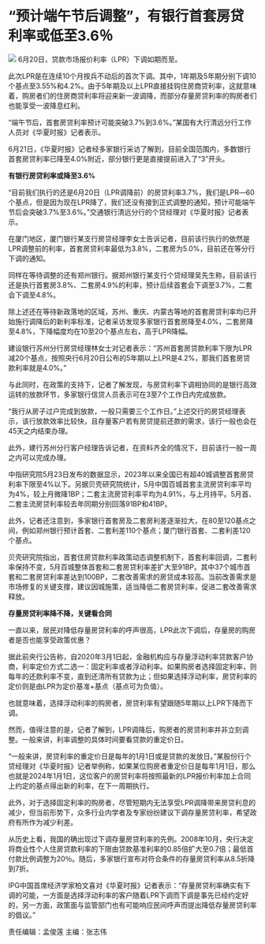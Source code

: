 

# “预计端午节后调整”，有银行首套房贷利率或低至3.6％

![](https://inews.gtimg.com/om_bt/OBmBD0XLUI4NtUqTtWv7Pmej7ta3JuzWRAr7XmuyuIEVcAA/1000)
6月20日，贷款市场报价利率（LPR）下调如期而至。

此次LPR是在连续10个月按兵不动后的首次下调。其中，1年期及5年期分别下调10个基点至3.55%和4.2%。由于5年期及以上LPR直接挂钩住房商贷利率，这就意味着，购房者们的住房商贷利率将迎来新一波调降，而部分存量房贷利率的购房者们也能享受一波降息红利。

“端午节后，首套房贷利率预计可能突破3.7%到3.6%。”某国有大行清远分行工作人员对《华夏时报》记者表示。

6月21日，《华夏时报》记者经多家银行采访了解到，目前全国范围内，多数银行首套房贷利率已降至4.0%附近，部分银行更是直接提前进入了“3”开头。

**有银行房贷利率或降至3.6%**

“目前我们执行的还是6月20日（LPR调降前）的房贷利率3.7%，我们是LPR―60个基点，但是因为现在LPR降了，我们还没有接到正式调整的通知，预计可能端午节后会突破3.7%至3.6%。”交通银行清远分行的个贷经理对《华夏时报》记者表示。

在厦门地区，厦门银行某支行房贷经理李女士告诉记者，目前该行执行的依然是LPR调整前的利率，首套房贷利率最低为3.8%，二套房为5.0%，目前还在等分行下调的通知。

同样在等待调整的还有郑州银行。据郑州银行某支行个贷经理吴先生称，目前该行还是执行首套房3.8%、二套房4.9%的利率，预计后续首套会下调至3.7%，二套会下调至4.8%。

除上述还在等待新政落地的区域，苏州、重庆、内蒙古等地的首套房贷利率均已开始施行调降后的新利率标准，记者采访发现多家银行首套房降至4.0%，二套房降至4.8%，下降幅度均在10至20个基点左右，高于LPR降幅。

建设银行苏州分行房贷经理林女士对记者表示：“苏州首套房贷款利率下限为LPR减20个基点，按照央行6月20日公布的5年期以上LPR是4.2%，那我们首套房贷款利率就是4.0%。”

与此同时，在政策的支持下，记者了解发现，与房贷利率下调相协同的是银行高效运转的放款环节，多家银行信贷人员表示可在3至7个工作日内完成放款。

“我行从房子过户完成到放款，一般只需要三个工作日。”上述交行的房贷经理表示，该行放款效率比较快，且存量客户若有房贷提前还款的需求，该行一般也会在45天之内结束办理。

此外，建行苏州分行客户经理告诉记者，在资料齐全的情况下，目前该行一般一周之内可以完成办理。

中指研究院5月23日发布的数据显示，2023年以来全国已有超40城调整首套房贷利率下限至4%以下。另据贝壳研究院统计，5月中国百城首套主流房贷利率平均为4%，较上月微降1BP；二套主流房贷利率平均为4.91%，与上月持平。5月首、二套主流房贷利率较去年同期分别回落91BP和41BP。

此外，记者还注意到，多家银行首套房及二套房利差逐渐拉大，在80至120基点之间，例如郑州银行预计首套、二套利差110个基点；厦门银行首套、二套利差120个基点。

贝壳研究院指出，首套住房贷款利率政策动态调整机制下，首套利率回调，二套利率保持不变，5月百城整体首套和二套房贷利率差扩大至91BP。其中37个城市首套和二套房贷利率差达到100BP，二套改善需求的房贷成本较高。当前改善需求是市场修复的关键支撑，建议因城施策，适当降低二套房贷利率，促进二套改善需求释放。

**存量房贷利率降不降，关键看合同**

一直以来，居民对降低存量房贷利率的呼声很高，LPR此次下调后，存量房的购房者是否也能享受政策优惠？

据此前央行公告称，自2020年3月1日起，金融机构应与存量浮动利率贷款客户协商，利率定价方式二选一：固定利率或者浮动利率。如果购房者选择固定利率，则每年的还款利率不变，直到还清所有贷款为止；但如果选择浮动利率，房贷利率的定价则是由LPR为定价基准+基点（基点可为负值）。

也就意味着，选择浮动利率的购房者，房贷利率有望跟随5年期以上LPR下降而下调。

然而，值得注意的是，记者了解到，LPR调降后，购房者的房贷利率并非立刻调整。一般来讲，利率调整的具体时间要看贷款的重定价日。

“一般来讲，房贷利率的重定价日是每年的1月1日或是贷款的发放日。”某股份行个贷经理对《华夏时报》记者举例称，如果某位购房者重定价日是每年1月1日，那么也就是2024年1月1日，这位客户的房贷利率将按照最新的LPR报价利率加上合同上约定的基点得出新的利率，在下一周期执行。

此外，对于选择固定利率的购房者，尽管短期内无法享受LPR调降带来房贷利息的减少，但当前形势下，众多行业内学者及专家纷纷建议下调存量房贷利率，希望政府有所作为减少利差。

从历史上看，我国的确出现过下调存量房贷利率的先例。2008年10月，央行决定将商业性个人住房贷款利率的下限由贷款基准利率的0.85倍扩大至0.7倍；最低首付款比例调整为20％。随后，多家银行宣布对符合条件的存量房贷利率从8.5折降到7折。

IPG中国首席经济学家柏文喜对《华夏时报》记者表示：“存量房贷利率确实有下调的可能，一方面是选择浮动利率的客户随着LPR下调而下调是事先已经约定好的，另一方面，政策面与监管部门也有可能响应民间呼声而提出降低存量房贷利率的倡议。”

责任编辑：孟俊莲 主编：张志伟

